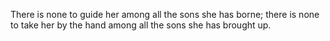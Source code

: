 There is none to guide her among all the sons she has borne; there is none to take her by the hand among all the sons she has brought up.
